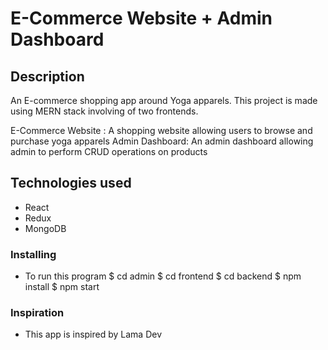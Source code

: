 # E-Commerce Website + Admin Dashboard

## Description

An E-commerce shopping app around Yoga apparels. This project is made using MERN stack involving of two frontends.

E-Commerce Website : A shopping website allowing users to browse and purchase yoga apparels
Admin Dashboard: An admin dashboard allowing admin to perform CRUD operations on products

## Technologies used
* React
* Redux
* MongoDB

### Installing
* To run this program
$ cd admin 
$ cd frontend
$ cd backend 
$ npm install
$ npm start


### Inspiration
* This app is inspired by Lama Dev

